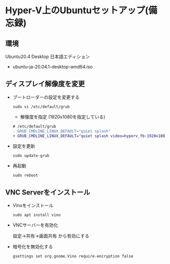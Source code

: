 # Hyper-V上のUbuntuセットアップ(備忘録)

## 環境
Ubuntu20.4 Desktop 日本語エディション  
- ubuntu-ja-20.04.1-desktop-amd64.iso

## ディスプレイ解像度を変更
- ブートローダーの設定を変更する

    ```
    sudo vi /etc/default/grub
    ```
    
    - 解像度を指定 (1920x1080を指定している)
    ```diff
    # /etc/default/grub
    - GRUB_CMDLINE_LINUX_DEFAULT="quiet splash"
    + GRUB_CMDLINE_LINUX_DEFAULT="quiet splash video=hyperv_fb:1920x1080"
    ```

- 設定を更新

    ```
    sudo update-grub
    ```

- 再起動

    ```
    sudo reboot
    ```

## VNC Serverをインストール

- Vinoをインストール

    ```
    sudo apt install vino
    ```

- VNCサーバーを有効化

    設定->共有->画面共有 から有効にする

- 暗号化を無効化する

    ```
    gsettings set org.gnome.Vino require-encryption false
    ```